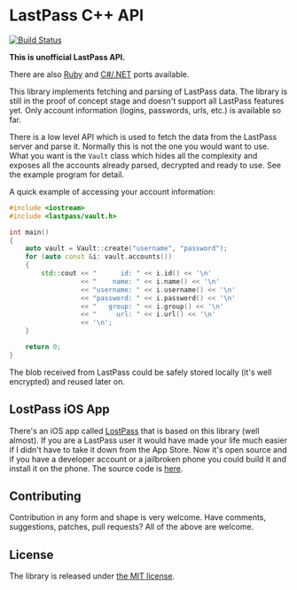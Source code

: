LastPass C++ API
================

[![Build Status](https://travis-ci.org/detunized/lastpass-cpp.png?branch=master)](https://travis-ci.org/detunized/lastpass-cpp)

**This is unofficial LastPass API.**

There are also [Ruby](https://github.com/detunized/lastpass-ruby) and
[C#/.NET](https://github.com/detunized/lastpass-sharp) ports available.

This library implements fetching and parsing of LastPass data.  The library is
still in the proof of concept stage and doesn't support all LastPass features
yet.  Only account information (logins, passwords, urls, etc.) is available so
far.

There is a low level API which is used to fetch the data from the LastPass
server and parse it. Normally this is not the one you would want to use. What
you want is the `Vault` class which hides all the complexity and exposes all
the accounts already parsed, decrypted and ready to use. See the example
program for detail.

A quick example of accessing your account information:

```cpp
#include <iostream>
#include <lastpass/vault.h>

int main()
{
    auto vault = Vault::create("username", "password");
    for (auto const &i: vault.accounts())
    {
        std::cout << "      id: " << i.id() << '\n'
                  << "    name: " << i.name() << '\n'
                  << "username: " << i.username() << '\n'
                  << "password: " << i.password() << '\n'
                  << "   group: " << i.group() << '\n'
                  << "     url: " << i.url() << '\n'
                  << '\n';
    }

    return 0;
}
```

The blob received from LastPass could be safely stored locally (it's well
encrypted) and reused later on.


LostPass iOS App
----------------

There's an iOS app called [LostPass](http://detunized.net/lostpass/) that is
based on this library (well almost).  If you are a LastPass 
user it would have made your life much easier if I didn't have to take it down
from the App Store. Now it's open source and if you have a developer account
or a jailbroken phone you could build it and install it on the phone. The
source code is [here](https://github.com/detunized/LostPass).


Contributing
------------

Contribution in any form and shape is very welcome.  Have comments,
suggestions, patches, pull requests?  All of the above are welcome.


License
-------

The library is released under [the MIT
license](http://www.opensource.org/licenses/mit-license.php).
